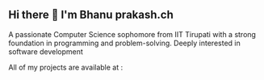 ## Hi there 👋 I'm Bhanu prakash.ch


A passionate Computer Science sophomore from IIT Tirupati with a strong foundation in programming and problem-solving. Deeply interested in software development

All of my projects are available at : 
<!--
**BhanuprakashCH10/BhanuprakashCH10** is a ✨ _special_ ✨ repository because its `README.md` (this file) appears on your GitHub profile.

Here are some ideas to get you started:

- 🔭 I’m currently working on ...
- 🌱 I’m currently learning ...
- 👯 I’m looking to collaborate on ...
- 🤔 I’m looking for help with ...
- 💬 Ask me about ...
- 📫 How to reach me: ...
- 😄 Pronouns: ...
- ⚡ Fun fact: ...
-->


